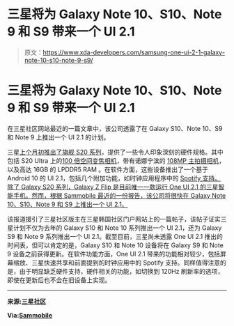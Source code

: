 # 三星将为 Galaxy Note 10、S10、Note 9 和 S9 带来一个 UI 2.1

> 原文：<https://www.xda-developers.com/samsung-one-ui-2-1-galaxy-note-10-s10-note-9-s9/>

# 三星将为 Galaxy Note 10、S10、Note 9 和 S9 带来一个 UI 2.1

在三星社区网站最近的一篇文章中，该公司透露了在 Galaxy S10、Note 10、S9 和 Note 9 上推出一个 UI 2.1 的计划。

三星[上个月初推出了旗舰 S20 系列](https://www.xda-developers.com/samsung-galaxy-s20-specs-features-pricing-availability/)，提供了一些令人印象深刻的硬件规格。其中包括 S20 Ultra 上的[100 倍空间变焦相机](https://www.xda-developers.com/ifixits-galaxy-s20-ultra-teardown-samsung-100x-space-zoom-camera/)，带有诺娜宁滨的 [108MP 主拍摄相机](https://www.xda-developers.com/samsung-galaxy-s20-ultra-108mp-nona-binning-camera/)，以及高达 16GB 的 LPDDR5 RAM 。在软件方面，这些设备推出了一个基于 Android 10 的 UI 2.1，包括几个附加功能，如时钟应用程序中的 [Spotify 支持。除了 Galaxy S20 系列，Galaxy Z Flip 是目前唯一一款运行 One UI 2.1 的三星智能手机。然而，根据 Sammobile 最近的一份报告，该公司将很快在 Galaxy Note 10、S10、Note 9 和 S9 上推出一个 UI 2.1。](https://www.xda-developers.com/samsungs-clock-app-galaxy-s20-spotify-alarm/)

该报道援引了三星社区版主在三星韩国社区门户网站上的一篇帖子，该帖子证实三星计划不仅为去年的 Galaxy S10 和 Note 10 系列推出一个 UI 2.1，还为 Galaxy S9 和 Note 9 系列推出一个 UI 2.1。截至目前，三星尚未透露 One UI 2.1 推出的时间表，但可以肯定的是，Galaxy S10 和 Note 10 设备将在 Galaxy S9 和 Note 9 设备之前获得更新。在软件功能方面，One UI 2.1 带来的功能相对较少，包括屏幕缩放、三星快速共享和前面提到的时钟应用中的 Spotify 支持。同样值得注意的是，由于明显缺乏硬件支持，硬件相关的功能，如切换到 120Hz 刷新率的选项，即使在更新后也不会在旧设备上实现。

* * *

**来源:[三星社区](https://r1.community.samsung.com/t5/%EA%B0%A4%EB%9F%AD%EC%8B%9C-%EB%85%B8%ED%8A%B8/%EB%85%B8%ED%8A%B810-One-UI-2-1-%EC%97%85%EB%8D%B0%EC%9D%B4%ED%8A%B8-%EA%B0%80%EB%8A%A5%EC%84%B1-%EC%9E%88%EB%84%A4%EC%9A%94/td-p/4108151)**

**Via:[Sammobile](https://www.sammobile.com/news/samsung-one-ui-2-1-update-galaxy-s9-s10-note-9-10-series/)**